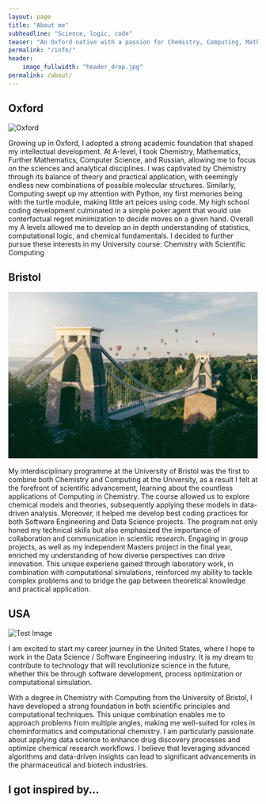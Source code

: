 ```yaml
---
layout: page
title: "About me"
subheadline: "Science, logic, code"
teaser: "An Oxford native with a passion for Chemistry, Computing, Mathematics, and the intersection of science and technology. I am driven by curiosity and a desire to solve problems through innovative, data-driven approaches"
permalink: "/info/"
header:
    image_fullwidth: "header_drop.jpg"
permalink: /about/
---
```


## Oxford

<img src="../images/oxford.jpg" alt="Oxford">

Growing up in Oxford, I adopted a strong academic foundation that shaped my intellectual development. At A-level, I took Chemistry, Mathematics, Further Mathematics, Computer Science, and Russian, allowing me to focus on the sciences and analytical disciplines. I was captivated by Chemistry through its balance of theory and practical application, with seemingly endless new combinations of possible molecular structures. Similarly, Computing swept up my attention with Python, my first memories being with the turtle module, making little art peices using code. My high school coding development culminated in a simple poker agent that would use conterfactual regret minimization to decide moves on a given hand. Overall my A levels allowed me to develop an in depth understanding of statistics, computational logic, and chemical fundamentals. I decided to further pursue these interests in my University course: Chemistry with Scientific Computing

## Bristol

<img src="../images/bristol.jpg" alt="Test Image">

My interdisciplinary programme at the University of Bristol was the first to combine both Chemistry and Computing at the University, as a result I felt at the forefront of scientific advancement, learning about the countless applications of Computing in Chemistry. The course allowed us to explore chemical models and theories, subsequently applying these models in data-driven analysis. Moreover, it helped me develop best coding practices for both Software Engineering and Data Science projects. The program not only honed my technical skills but also emphasized the importance of collaboration and communication in scientiic research. Engaging in group projects, as well as my independent Masters project in the final year, enriched my understanding of how diverse perspectives can drive innovation. This unique experiene gained through laboratory work, in combination with computational simulations, reinforced my ability to tackle complex problems and to bridge the gap between theoretical knowledge and practical application.

## USA

<img src="../images/newyork.jpg" alt="Test Image">

I am excited to start my career journey in the United States, where I hope to work in the Data Science / Software Engineering industry. It is my dream to contribute to technology that will revolutionize science in the future, whether this be through software development, process optimization or computational simulation. 

With a degree in Chemistry with Computing from the University of Bristol, I have developed a strong foundation in both scientific principles and computational techniques. This unique combination enables me to approach problems from multiple angles, making me well-suited for roles in cheminformatics and computational chemistry.
I am particularly passionate about applying data science to enhance drug discovery processes and optimize chemical research workflows. I believe that leveraging advanced algorithms and data-driven insights can lead to significant advancements in the pharmaceutical and biotech industries.
## I got inspired by...


